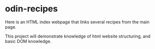 # odin-recipes

Here is an HTML index webpage that links several recipes from the main page.

This project will demonstrate knowledge of html website structuring, and basic DOM knowledge.